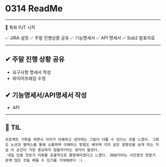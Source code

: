 # 0314 ReadMe

---

🚩 특화 PJT 시작

✅ JIRA 설정
✅ 주말 진행상황 공유
✅ 기능명세서
✅ API 명세서
✅ Sub2 발표자료

---

## ✔ 주말 진행 상황 공유

* 요구사항 명세서 작성
* 와이어프레임 수정



## ✔ 기능명세서/API명세서 작성

* API 



---

## 📖 TIL

```
프로젝트 기획을 하면서 각자가 이해하고 생각하는 그림이 다를 수 있다는 것을 느꼈다. 그래도 노션과 웹엑스를 통해 소통하며 이해하는 방법도 배우며 각자 같은 방향성을 보게 하는 지금 이 순간이 가장 중요하지 않을까?라는 생각이 들었다.
 내일 있을 전문가 리뷰를 효율적으로 활용해야겠다고 느꼈다. 30분이라는 시간동안 전문가 분께 많은 것을 배울 수 있기를 기대해본다 :)
```


